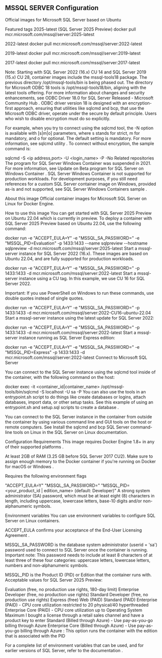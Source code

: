 ## MSSQL SERVER Configuration

Official images for Microsoft SQL Server based on Ubuntu

Featured tags
2025-latest (SQL Server 2025 Preview) docker pull mcr.microsoft.com/mssql/server:2025-latest

2022-latest docker pull mcr.microsoft.com/mssql/server:2022-latest

2019-latest docker pull mcr.microsoft.com/mssql/server:2019-latest

2017-latest docker pull mcr.microsoft.com/mssql/server:2017-latest

Note: Starting with SQL Server 2022 (16.x) CU 14 and SQL Server 2019 (15.x) CU 28, container images include the mssql-tools18 package. The previous directory /opt/mssql-tools/bin is being phased out. The directory for Microsoft ODBC 18 tools is /opt/mssql-tools18/bin, aligning with the latest tools offering. For more information about changes and security enhancements, see ODBC Driver 18.0 for SQL Server Released - Microsoft Community Hub . ODBC driver version 18 is designed with an encryption-first approach, ensuring that utilities like sqlcmd and bcp, that use the Microsoft ODBC driver, operate under the secure by default principle. Users who wish to disable encryption must do so explicitly.

For example, when you try to connect using the sqlcmd tool, the -N option is available with [s|m|o] parameters, where s stands for strict, m for mandatory, and o for optional. The default setting is mandatory. For more information, see sqlcmd utility . To connect without encryption, the sample command is:

sqlcmd -S <ip address,port> -U <login_name> -P <password> -No
Related repositories
The program for SQL Server Windows Container was suspended in 2021. For more information, see Update on Beta program for SQL Server on Windows Container . SQL Server Windows Container is not supported for production workloads. For development purposes, if you still need references for a custom SQL Server container image on Windows, provided as-is and not supported, see SQL Server Windows Containers sample .

About this image
Official container images for Microsoft SQL Server on Linux for Docker Engine.

How to use this image
You can get started with SQL Server 2025 Preview on Ubuntu 22.04 which is currently in preview. To deploy a container with SQL Server 2025 Preview based on Ubuntu 22.04, use the following command:

docker run -e "ACCEPT_EULA=Y" -e "MSSQL_SA_PASSWORD=<password>" -e "MSSQL_PID=Evaluation" -p 1433:1433  --name sqlpreview --hostname sqlpreview -d mcr.microsoft.com/mssql/server:2025-latest
Start a mssql-server instance for SQL Server 2022 (16.x). These images are based on Ubuntu 22.04, and are fully supported for production workloads.

docker run -e "ACCEPT_EULA=Y" -e "MSSQL_SA_PASSWORD=<password>" -p 1433:1433 -d mcr.microsoft.com/mssql/server:2022-latest
Start a mssql-server instance using a CU tag. In this example, we use CU 16 for SQL Server 2022.

Important: If you use PowerShell on Windows to run these commands, use double quotes instead of single quotes.

docker run -e "ACCEPT_EULA=Y" -e "MSSQL_SA_PASSWORD=<password>" -p 1433:1433 -d mcr.microsoft.com/mssql/server:2022-CU16-ubuntu-22.04
Start a mssql-server instance using the latest update for SQL Server 2022:

docker run -e "ACCEPT_EULA=Y" -e "MSSQL_SA_PASSWORD=<password>" -p 1433:1433 -d mcr.microsoft.com/mssql/server:2022-latest
Start a mssql-server instance running as SQL Server Express edition:

docker run -e "ACCEPT_EULA=Y" -e "MSSQL_SA_PASSWORD=<password>" -e "MSSQL_PID=Express" -p 1433:1433 -d mcr.microsoft.com/mssql/server:2022-latest 
Connect to Microsoft SQL Server

You can connect to the SQL Server instance using the sqlcmd tool inside of the container, with the following command on the host:

docker exec -it <container_id|container_name> /opt/mssql-tools/bin/sqlcmd -S localhost -U sa -P <password>
You can also use the tools in an entrypoint.sh script to do things like create databases or logins, attach databases, import data, or other setup tasks. See this example of using an entrypoint.sh and setup.sql scripts to create a database .

You can connect to the SQL Server instance in the container from outside the container by using various command line and GUI tools on the host or remote computers. See Install the sqlcmd and bcp SQL Server command-line tools on Linux in the SQL Server on Linux documentation.

Configuration
Requirements
This image requires Docker Engine 1.8+ in any of their supported platforms .

At least 2GB of RAM (3.25 GB before SQL Server 2017 CU2). Make sure to assign enough memory to the Docker container if you're running on Docker for macOS or Windows .

Requires the following environment flags

"ACCEPT_EULA=Y"
"MSSQL_SA_PASSWORD=<password>"
"MSSQL_PID=<your_product_id | edition_name> (default: Developer)"
A strong system administrator (SA) password, which must be at least eight (8) characters in length, including uppercase, lowercase letters, base-10 digits and/or non-alphanumeric symbols.

Environment variables
You can use environment variables to configure SQL Server on Linux containers.

ACCEPT_EULA confirms your acceptance of the End-User Licensing Agreement .

MSSQL_SA_PASSWORD is the database system administrator (userid = 'sa') password used to connect to SQL Server once the container is running. Important note: This password needs to include at least 8 characters of at least three of these four categories: uppercase letters, lowercase letters, numbers and non-alphanumeric symbols.

MSSQL_PID is the Product ID (PID) or Edition that the container runs with. Acceptable values for SQL Server 2025 Preview:

Evaluation (free, no production use rights, 180-day limit)
Enterprise Developer (free, no production use rights)
Standard Developer (free, no production use rights)
Express (free)
Web (PAID)
Standard (PAID)
Enterprise (PAID) - CPU core utilization restricted to 20 physical/40 hyperthreaded
Enterprise Core (PAID) - CPU core utilization up to Operating System Maximum
I bought a license through a retail sales channel and have a product key to enter
Standard (Billed through Azure) - Use pay-as-you-go billing through Azure
Enterprise Core (Billed through Azure) - Use pay-as-you-go billing through Azure
<valid product id>: This option runs the container with the edition that is associated with the PID

For a complete list of environment variables that can be used, and for earlier versions of SQL Server, refer to the documentation .

